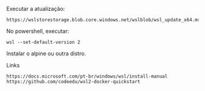
Executar a atualização: 
```
https://wslstorestorage.blob.core.windows.net/wslblob/wsl_update_x64.msi
```

No powershell, executar:
```
wsl --set-default-version 2
```

Instalar o alpine ou outra distro.


Links
```
https://docs.microsoft.com/pt-br/windows/wsl/install-manual
https://github.com/codeedu/wsl2-docker-quickstart
```
